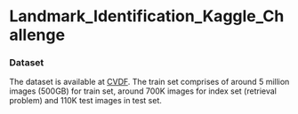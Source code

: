 # Landmark_Identification_Kaggle_Challenge
### Dataset

The dataset is available at [CVDF](https://github.com/cvdfoundation/google-landmark). The train set comprises of around 5 million images (500GB) for train set, around 700K images for index set (retrieval problem) and 110K test images in test set.
